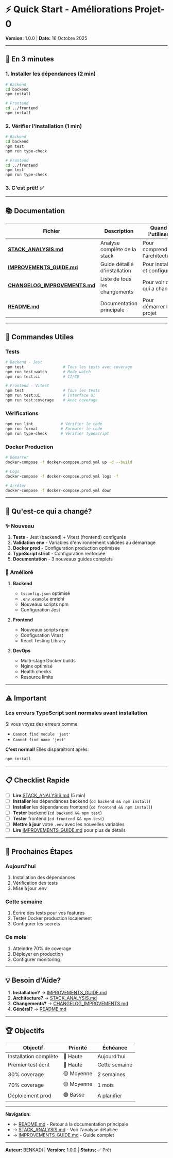 # ⚡ Quick Start - Améliorations Projet-0

**Version:** 1.0.0 | **Date:** 16 Octobre 2025

---

## 🎯 En 3 minutes

### 1. Installer les dépendances (2 min)

```bash
# Backend
cd backend
npm install

# Frontend
cd ../frontend
npm install
```

### 2. Vérifier l'installation (1 min)

```bash
# Backend
cd backend
npm test
npm run type-check

# Frontend
cd ../frontend
npm test
npm run type-check
```

### 3. C'est prêt! ✅

---

## 📚 Documentation

| Fichier | Description | Quand l'utiliser |
|---------|-------------|------------------|
| **[STACK_ANALYSIS.md](./STACK_ANALYSIS.md)** | Analyse complète de la stack | Pour comprendre l'architecture |
| **[IMPROVEMENTS_GUIDE.md](./IMPROVEMENTS_GUIDE.md)** | Guide détaillé d'installation | Pour installer et configurer |
| **[CHANGELOG_IMPROVEMENTS.md](./CHANGELOG_IMPROVEMENTS.md)** | Liste de tous les changements | Pour voir ce qui a changé |
| **[README.md](./README.md)** | Documentation principale | Pour démarrer le projet |

---

## 🚀 Commandes Utiles

### Tests

```bash
# Backend - Jest
npm test                 # Tous les tests avec coverage
npm run test:watch       # Mode watch
npm run test:ci          # CI/CD

# Frontend - Vitest
npm test                 # Tous les tests
npm run test:ui          # Interface UI
npm run test:coverage    # Avec coverage
```

### Vérifications

```bash
npm run lint            # Vérifier le code
npm run format          # Formater le code
npm run type-check      # Vérifier TypeScript
```

### Docker Production

```bash
# Démarrer
docker-compose -f docker-compose.prod.yml up -d --build

# Logs
docker-compose -f docker-compose.prod.yml logs -f

# Arrêter
docker-compose -f docker-compose.prod.yml down
```

---

## 🎁 Qu'est-ce qui a changé?

### ✨ Nouveau

1. **Tests** - Jest (backend) + Vitest (frontend) configurés
2. **Validation env** - Variables d'environnement validées au démarrage
3. **Docker prod** - Configuration production optimisée
4. **TypeScript strict** - Configuration renforcée
5. **Documentation** - 3 nouveaux guides complets

### 🔧 Amélioré

1. **Backend**
   - `tsconfig.json` optimisé
   - `.env.example` enrichi
   - Nouveaux scripts npm
   - Configuration Jest

2. **Frontend**
   - Nouveaux scripts npm
   - Configuration Vitest
   - React Testing Library

3. **DevOps**
   - Multi-stage Docker builds
   - Nginx optimisé
   - Health checks
   - Resource limits

---

## ⚠️ Important

### Les erreurs TypeScript sont normales avant installation

Si vous voyez des erreurs comme:
- `Cannot find module 'jest'`
- `Cannot find name 'jest'`

**C'est normal!** Elles disparaîtront après:
```bash
npm install
```

---

## 📋 Checklist Rapide

- [ ] **Lire** [STACK_ANALYSIS.md](./STACK_ANALYSIS.md) (5 min)
- [ ] **Installer** les dépendances backend (`cd backend && npm install`)
- [ ] **Installer** les dépendances frontend (`cd frontend && npm install`)
- [ ] **Tester** backend (`cd backend && npm test`)
- [ ] **Tester** frontend (`cd frontend && npm test`)
- [ ] **Mettre à jour** votre `.env` avec les nouvelles variables
- [ ] **Lire** [IMPROVEMENTS_GUIDE.md](./IMPROVEMENTS_GUIDE.md) pour plus de détails

---

## 🎯 Prochaines Étapes

### Aujourd'hui
1. Installation des dépendances
2. Vérification des tests
3. Mise à jour .env

### Cette semaine
1. Écrire des tests pour vos features
2. Tester Docker production localement
3. Configurer les secrets

### Ce mois
1. Atteindre 70% de coverage
2. Déployer en production
3. Configurer monitoring

---

## 💡 Besoin d'Aide?

1. **Installation?** → [IMPROVEMENTS_GUIDE.md](./IMPROVEMENTS_GUIDE.md)
2. **Architecture?** → [STACK_ANALYSIS.md](./STACK_ANALYSIS.md)
3. **Changements?** → [CHANGELOG_IMPROVEMENTS.md](./CHANGELOG_IMPROVEMENTS.md)
4. **Général?** → [README.md](./README.md)

---

## 🏆 Objectifs

| Objectif | Priorité | Échéance |
|----------|----------|----------|
| Installation complète | 🔴 Haute | Aujourd'hui |
| Premier test écrit | 🔴 Haute | Cette semaine |
| 30% coverage | 🟡 Moyenne | 2 semaines |
| 70% coverage | 🟡 Moyenne | 1 mois |
| Déploiement prod | 🟢 Basse | À planifier |

---

**Navigation:**
- ← [README.md](./README.md) - Retour à la documentation principale
- → [STACK_ANALYSIS.md](./STACK_ANALYSIS.md) - Voir l'analyse détaillée
- → [IMPROVEMENTS_GUIDE.md](./IMPROVEMENTS_GUIDE.md) - Guide complet

---

**Auteur:** BENKADI | **Version:** 1.0.0 | **Status:** ✅ Prêt

